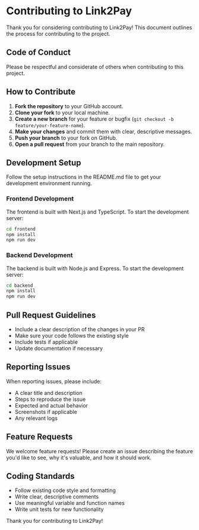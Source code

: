 # Contributing to Link2Pay

Thank you for considering contributing to Link2Pay! This document outlines the process for contributing to the project.

## Code of Conduct

Please be respectful and considerate of others when contributing to this project.

## How to Contribute

1. **Fork the repository** to your GitHub account.
2. **Clone your fork** to your local machine.
3. **Create a new branch** for your feature or bugfix (`git checkout -b feature/your-feature-name`).
4. **Make your changes** and commit them with clear, descriptive messages.
5. **Push your branch** to your fork on GitHub.
6. **Open a pull request** from your branch to the main repository.

## Development Setup

Follow the setup instructions in the README.md file to get your development environment running.

### Frontend Development

The frontend is built with Next.js and TypeScript. To start the development server:

```bash
cd frontend
npm install
npm run dev
```

### Backend Development

The backend is built with Node.js and Express. To start the development server:

```bash
cd backend
npm install
npm run dev
```

## Pull Request Guidelines

- Include a clear description of the changes in your PR
- Make sure your code follows the existing style
- Include tests if applicable
- Update documentation if necessary

## Reporting Issues

When reporting issues, please include:

- A clear title and description
- Steps to reproduce the issue
- Expected and actual behavior
- Screenshots if applicable
- Any relevant logs

## Feature Requests

We welcome feature requests! Please create an issue describing the feature you'd like to see, why it's valuable, and how it should work.

## Coding Standards

- Follow existing code style and formatting
- Write clear, descriptive comments
- Use meaningful variable and function names
- Write unit tests for new functionality

Thank you for contributing to Link2Pay! 